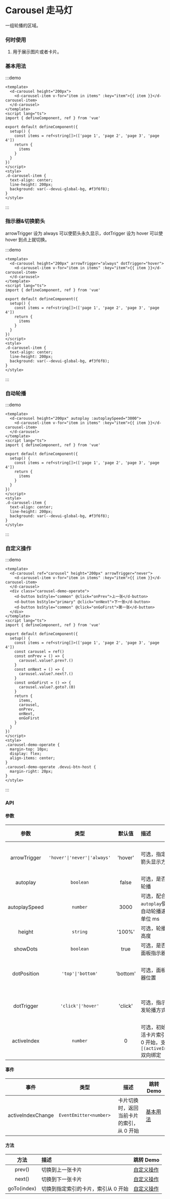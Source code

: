 # Carousel 走马灯

一组轮播的区域。

### 何时使用

1. 用于展示图片或者卡片。

### 基本用法

:::demo

```vue
<template>
  <d-carousel height="200px">
    <d-carousel-item v-for="item in items" :key="item">{{ item }}</d-carousel-item>
  </d-carousel>
</template>
<script lang="ts">
import { defineComponent, ref } from 'vue'

export default defineComponent({
  setup() {
    const items = ref<string[]>(['page 1', 'page 2', 'page 3', 'page 4'])
    return {
      items
    }
  }
})
</script>
<style>
.d-carousel-item {
  text-align: center;
  line-height: 200px;
  background: var(--devui-global-bg, #f3f6f8);
}
</style>
```

:::

### 指示器&切换箭头

arrowTrigger 设为 always 可以使箭头永久显示，dotTrigger 设为 hover 可以使 hover 到点上就切换。

:::demo

```vue
<template>
  <d-carousel height="200px" arrowTrigger="always" dotTrigger="hover">
    <d-carousel-item v-for="item in items" :key="item">{{ item }}</d-carousel-item>
  </d-carousel>
</template>
<script lang="ts">
import { defineComponent, ref } from 'vue'

export default defineComponent({
  setup() {
    const items = ref<string[]>(['page 1', 'page 2', 'page 3', 'page 4'])
    return {
      items
    }
  }
})
</script>
<style>
.d-carousel-item {
  text-align: center;
  line-height: 200px;
  background: var(--devui-global-bg, #f3f6f8);
}
</style>
```

:::

### 自动轮播

:::demo

```vue
<template>
  <d-carousel height="200px" autoplay :autoplaySpeed="3000">
    <d-carousel-item v-for="item in items" :key="item">{{ item }}</d-carousel-item>
  </d-carousel>
</template>
<script lang="ts">
import { defineComponent, ref } from 'vue'

export default defineComponent({
  setup() {
    const items = ref<string[]>(['page 1', 'page 2', 'page 3', 'page 4'])
    return {
      items
    }
  }
})
</script>
<style>
.d-carousel-item {
  text-align: center;
  line-height: 200px;
  background: var(--devui-global-bg, #f3f6f8);
}
</style>
```

:::

### 自定义操作

:::demo

```vue
<template>
  <d-carousel ref="carousel" height="200px" arrowTrigger="never">
    <d-carousel-item v-for="item in items" :key="item">{{ item }}</d-carousel-item>
  </d-carousel>
  <div class="carousel-demo-operate">
    <d-button bsStyle="common" @click="onPrev">上一张</d-button>
    <d-button bsStyle="primary" @click="onNext">下一张</d-button>
    <d-button bsStyle="common" @click="onGoFirst">第一张</d-button>
  </div>
</template>
<script lang="ts">
import { defineComponent, ref } from 'vue'

export default defineComponent({
  setup() {
    const items = ref<string[]>(['page 1', 'page 2', 'page 3', 'page 4'])
    const carousel = ref()
    const onPrev = () => {
      carousel.value?.prev?.()
    }
    const onNext = () => {
      carousel.value?.next?.()
    }
    const onGoFirst = () => {
      carousel.value?.goto?.(0)
    }
    return {
      items,
      carousel,
      onPrev,
      onNext,
      onGoFirst
    }
  }
})
</script>
<style>
.carousel-demo-operate {
  margin-top: 10px;
  display: flex;
  align-items: center;
}
.carousel-demo-operate .devui-btn-host {
  margin-right: 20px;
}
</style>
```

:::

### API

#### 参数

|     参数      |             类型             |  默认值  | 描述                                                               | 跳转 Demo                           |
| :-----------: | :--------------------------: | :------: | :----------------------------------------------------------------- | ----------------------------------- |
| arrowTrigger  | `'hover'\|'never'\|'always'` | 'hover'  | 可选，指定切换箭头显示方式                                         | [指示器&切换箭头](#指示器-切换箭头) |
|   autoplay    |          `boolean`           |  false   | 可选，是否自动轮播                                                 | [自动轮播](#自动轮播)               |
| autoplaySpeed |           `number`           |   3000   | 可选，配合`autoplay`使用，自动轮播速度，单位 ms                    | [自动轮播](#自动轮播)               |
|    height     |           `string`           |  '100%'  | 可选，轮播容器高度                                                 | [基本用法](#基本用法)               |
|   showDots    |          `boolean`           |   true   | 可选，是否显示面板指示器                                           | [自动轮播](#自动轮播)               |
|  dotPosition  |      `'top'\|'bottom'`       | 'bottom' | 可选，面板指示器位置                                               | [指示器&切换箭头](#指示器-切换箭头) |
|  dotTrigger   |      `'click'\|'hover'`      | 'click'  | 可选，指示器触发轮播方式                                           | [指示器&切换箭头](#指示器-切换箭头) |
|  activeIndex  |           `number`           |    0     | 可选，初始化激活卡片索引，从 0 开始，支持`[(activeIndex)]`双向绑定 | [基本用法](#基本用法)               |

#### 事件

|       事件        |          类型          |                   描述                    | 跳转 Demo             |
| :---------------: | :--------------------: | :---------------------------------------: | --------------------- |
| activeIndexChange | `EventEmitter<number>` | 卡片切换时，返回当前卡片的索引，从 0 开始 | [基本用法](#基本用法) |

#### 方法

|    方法     | 描述                                | 跳转 Demo                 |
| :---------: | :---------------------------------- | :------------------------ |
|   prev()    | 切换到上一张卡片                    | [自定义操作](#自定义操作) |
|   next()    | 切换到下一张卡片                    | [自定义操作](#自定义操作) |
| goTo(index) | 切换到指定索引的卡片，索引从 0 开始 | [自定义操作](#自定义操作) |
